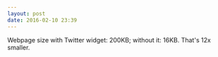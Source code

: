 ```yaml
---
layout: post
date: 2016-02-10 23:39
---
```

Webpage size with Twitter widget: 200KB; without it: 16KB. That's 12x smaller.
